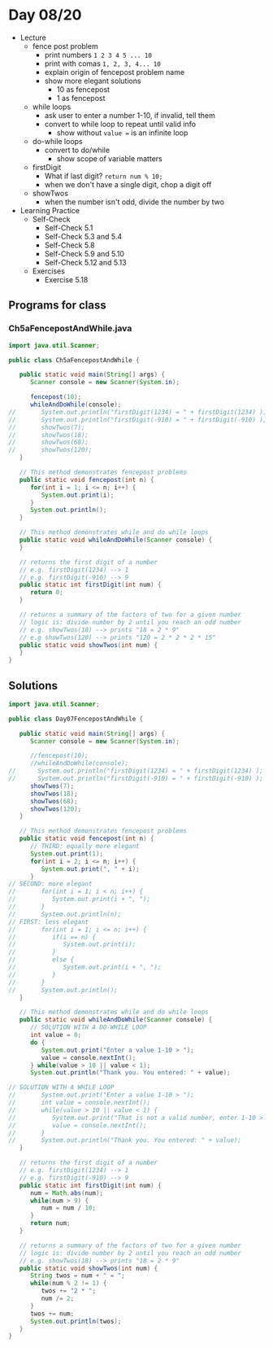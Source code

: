# Day 08/20

+ Lecture
  - fence post problem
    - print numbers `1 2 3 4 5 ... 10`
    - print with comas `1, 2, 3, 4... 10`
    - explain origin of fencepost problem name
    - show more elegant solutions
      - 10 as fencepost
      - 1 as fencepost
  - while loops
    - ask user to enter a number 1-10, if invalid, tell them
    - convert to while loop to repeat until valid info
      - show without `value =` is an infinite loop
  - do-while loops
    - convert to do/while
      - show scope of variable matters
  - firstDigit
    - What if last digit? `return num % 10;`
    - when we don't have a single digit, chop a digit off
  - showTwos
    - when the number isn't odd, divide the number by two
+ Learning Practice
  - Self-Check
    - Self-Check 5.1
    - Self-Check 5.3 and 5.4
    - Self-Check 5.8
    - Self-Check 5.9 and 5.10
    - Self-Check 5.12 and 5.13
  - Exercises
    - Exercise 5.18

## Programs for class

### Ch5aFencepostAndWhile.java
```java
import java.util.Scanner;

public class Ch5aFencepostAndWhile {

   public static void main(String[] args) {
      Scanner console = new Scanner(System.in);

      fencepost(10);
      whileAndDoWhile(console);   
//       System.out.println("firstDigit(1234) = " + firstDigit(1234) );
//       System.out.println("firstDigit(-910) = " + firstDigit(-910) );
//       showTwos(7);
//       showTwos(18);
//       showTwos(68);
//       showTwos(120);
   }

   // This method demonstrates fencepost problems
   public static void fencepost(int n) {
      for(int i = 1; i <= n; i++) {
         System.out.print(i);
      }
      System.out.println();
   }

   // This method demonstrates while and do while loops
   public static void whileAndDoWhile(Scanner console) {
   }

   // returns the first digit of a number
   // e.g. firstDigit(1234) --> 1
   // e.g. firstDigit(-910) --> 9
   public static int firstDigit(int num) {
      return 0;
   }

   // returns a summary of the factors of two for a given number
   // logic is: divide number by 2 until you reach an odd number
   // e.g. showTwos(18) --> prints "18 = 2 * 9"
   // e.g showTwos(120) --> prints "120 = 2 * 2 * 2 * 15"
   public static void showTwos(int num) {
   }
}
```

## Solutions
```java
import java.util.Scanner;

public class Day07FencepostAndWhile {

   public static void main(String[] args) {
      Scanner console = new Scanner(System.in);

      //fencepost(10);
      //whileAndDoWhile(console);   
//      System.out.println("firstDigit(1234) = " + firstDigit(1234) );
//      System.out.println("firstDigit(-910) = " + firstDigit(-910) );
      showTwos(7);
      showTwos(18);
      showTwos(68);
      showTwos(120);
   }

   // This method demonstrates fencepost problems
   public static void fencepost(int n) {
      // THIRD: equally more elegant
      System.out.print(1);
      for(int i = 2; i <= n; i++) {
         System.out.print(", " + i);
      }
// SECOND: more elegant
//       for(int i = 1; i < n; i++) {
//          System.out.print(i + ", ");
//       }
//       System.out.println(n);
// FIRST: less elegant
//       for(int i = 1; i <= n; i++) {
//          if(i == n) {
//             System.out.print(i);
//          }
//          else {
//             System.out.print(i + ", ");
//          }
//       }
//       System.out.println();
   }

   // This method demonstrates while and do while loops
   public static void whileAndDoWhile(Scanner console) {
      // SOLUTION WITH A DO-WHILE LOOP
      int value = 0;
      do {
         System.out.print("Enter a value 1-10 > ");
         value = console.nextInt();
      } while(value > 10 || value < 1);
      System.out.println("Thank you. You entered: " + value);

// SOLUTION WITH A WHILE LOOP    
//       System.out.print("Enter a value 1-10 > ");
//       int value = console.nextInt();
//       while(value > 10 || value < 1) {
//          System.out.print("That is not a valid number, enter 1-10 > ");
//          value = console.nextInt();
//       }
//       System.out.println("Thank you. You entered: " + value);
   }

   // returns the first digit of a number
   // e.g. firstDigit(1234) --> 1
   // e.g. firstDigit(-910) --> 9
   public static int firstDigit(int num) {
      num = Math.abs(num);
      while(num > 9) {
         num = num / 10;
      }
      return num;
   }

   // returns a summary of the factors of two for a given number
   // logic is: divide number by 2 until you reach an odd number
   // e.g. showTwos(18) --> prints "18 = 2 * 9"
   public static void showTwos(int num) {
      String twos = num + " = ";
      while(num % 2 != 1) {
         twos += "2 * ";
         num /= 2;
      }
      twos += num;
      System.out.println(twos);
   }
}
```
